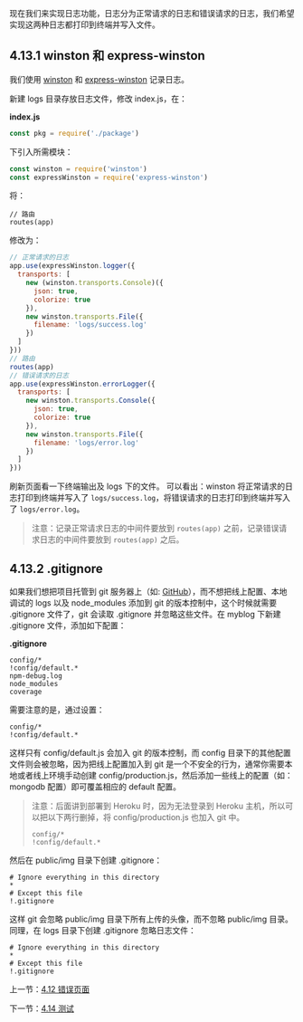 现在我们来实现日志功能，日志分为正常请求的日志和错误请求的日志，我们希望实现这两种日志都打印到终端并写入文件。

## 4.13.1 winston 和 express-winston

我们使用 [winston](https://www.npmjs.com/package/winston) 和 [express-winston](https://www.npmjs.com/package/express-winston) 记录日志。

新建 logs 目录存放日志文件，修改 index.js，在：

**index.js**

```js
const pkg = require('./package')
```

下引入所需模块：

```js
const winston = require('winston')
const expressWinston = require('express-winston')
```

将：

```
// 路由
routes(app)
```

修改为：

```js
// 正常请求的日志
app.use(expressWinston.logger({
  transports: [
    new (winston.transports.Console)({
      json: true,
      colorize: true
    }),
    new winston.transports.File({
      filename: 'logs/success.log'
    })
  ]
}))
// 路由
routes(app)
// 错误请求的日志
app.use(expressWinston.errorLogger({
  transports: [
    new winston.transports.Console({
      json: true,
      colorize: true
    }),
    new winston.transports.File({
      filename: 'logs/error.log'
    })
  ]
}))
```

刷新页面看一下终端输出及 logs 下的文件。
可以看出：winston 将正常请求的日志打印到终端并写入了 `logs/success.log`，将错误请求的日志打印到终端并写入了 `logs/error.log`。

> 注意：记录正常请求日志的中间件要放到 `routes(app)` 之前，记录错误请求日志的中间件要放到 `routes(app)` 之后。

## 4.13.2 .gitignore

如果我们想把项目托管到 git 服务器上（如: [GitHub](https://github.com)），而不想把线上配置、本地调试的 logs 以及 node_modules 添加到 git 的版本控制中，这个时候就需要 .gitignore 文件了，git 会读取 .gitignore 并忽略这些文件。在 myblog 下新建 .gitignore 文件，添加如下配置：

**.gitignore**

```
config/*
!config/default.*
npm-debug.log
node_modules
coverage
```

需要注意的是，通过设置：

```
config/*
!config/default.*
```

这样只有 config/default.js 会加入 git 的版本控制，而 config 目录下的其他配置文件则会被忽略，因为把线上配置加入到 git 是一个不安全的行为，通常你需要本地或者线上环境手动创建 config/production.js，然后添加一些线上的配置（如：mongodb 配置）即可覆盖相应的 default 配置。

> 注意：后面讲到部署到 Heroku 时，因为无法登录到 Heroku 主机，所以可以把以下两行删掉，将 config/production.js 也加入 git 中。
> 
> ```
> config/*
> !config/default.*
> ```

然后在 public/img 目录下创建 .gitignore：

```
# Ignore everything in this directory
*
# Except this file
!.gitignore
```

这样 git 会忽略 public/img 目录下所有上传的头像，而不忽略 public/img 目录。同理，在 logs 目录下创建 .gitignore 忽略日志文件：

```
# Ignore everything in this directory
*
# Except this file
!.gitignore
```

上一节：[4.12 错误页面](https://github.com/nswbmw/N-blog/blob/master/book/4.12%20%E9%94%99%E8%AF%AF%E9%A1%B5%E9%9D%A2.md)

下一节：[4.14 测试](https://github.com/nswbmw/N-blog/blob/master/book/4.14%20%E6%B5%8B%E8%AF%95.md)
